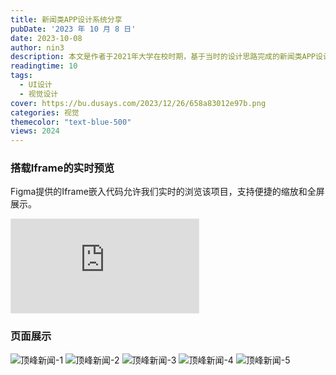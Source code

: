 ```yaml
---
title: 新闻类APP设计系统分享
pubDate: '2023 年 10 月 8 日'
date: 2023-10-08
author: nin3
description: 本文是作者于2021年大学在校时期，基于当时的设计思路完成的新闻类APP设计系统虚题。
readingtime: 10
tags: 
  - UI设计
  - 视觉设计
cover: https://bu.dusays.com/2023/12/26/658a83012e97b.png
categories: 视觉
themecolor: "text-blue-500"
views: 2024
---
```

### 搭载Iframe的实时预览
Figma提供的Iframe嵌入代码允许我们实时的浏览该项目，支持便捷的缩放和全屏展示。
<iframe style="border: 1px solid rgba(0, 0, 0, 0.1);" class="w-full aspect-video rounded-2xl" src="https://www.figma.com/embed?embed_host=share&url=https%3A%2F%2Fwww.figma.com%2Ffile%2FDEh0ys71li4JXyOTBV2DKt%2F%25E9%25A1%25B6%25E5%25B3%25B0%25E6%2596%25B0%25E9%2597%25BBApp%3Ftype%3Ddesign%26node-id%3D189%253A403%26mode%3Ddesign%26t%3DVGfSyTsNCNOncIgw-1" allowfullscreen></iframe>

### 页面展示
![顶峰新闻-1](https://bu.dusays.com/2023/11/20/655ad2d1cda88.png "顶峰新闻-1")
![顶峰新闻-2](https://bu.dusays.com/2023/11/20/655ad2d18990b.png "顶峰新闻-2")
![顶峰新闻-3](https://bu.dusays.com/2023/11/20/655ad2cceeaa6.png "顶峰新闻-3")
![顶峰新闻-4](https://bu.dusays.com/2023/11/20/655ad2cfe5bb3.png "顶峰新闻-4")
![顶峰新闻-5](https://bu.dusays.com/2023/11/20/655ad2d1abebe.png "顶峰新闻-5")
